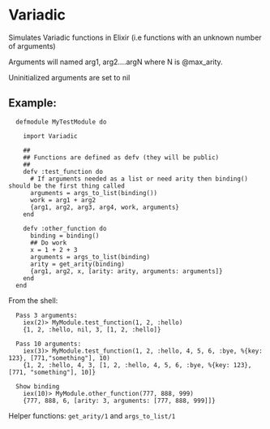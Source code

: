 # Variadic

Simulates Variadic functions in Elixir (i.e functions with an unknown number of arguments)

Arguments will named arg1, arg2....argN where N is @max_arity.

Uninitialized arguments are set to nil

## Example:

```
  defmodule MyTestModule do

    import Variadic

    ##
    ## Functions are defined as defv (they will be public)
    ##
    defv :test_function do
      # If arguments needed as a list or need arity then binding() should be the first thing called
      arguments = args_to_list(binding())
      work = arg1 + arg2
      {arg1, arg2, arg3, arg4, work, arguments}
    end

    defv :other_function do
      binding = binding()
      ## Do work
      x = 1 + 2 + 3
      arguments = args_to_list(binding)
      arity = get_arity(binding)
      {arg1, arg2, x, [arity: arity, arguments: arguments]}
    end
  end
```
From the shell:
```
  Pass 3 arguments:
    iex(2)> MyModule.test_function(1, 2, :hello)
    {1, 2, :hello, nil, 3, [1, 2, :hello]}

  Pass 10 arguments:
    iex(3)> MyModule.test_function(1, 2, :hello, 4, 5, 6, :bye, %{key: 123}, [771,"something"], 10)
    {1, 2, :hello, 4, 3, [1, 2, :hello, 4, 5, 6, :bye, %{key: 123}, [771, "something"], 10]}

  Show binding
    iex(10)> MyModule.other_function(777, 888, 999)
    {777, 888, 6, [arity: 3, arguments: [777, 888, 999]]}
```

Helper functions: `get_arity/1` and `args_to_list/1`
